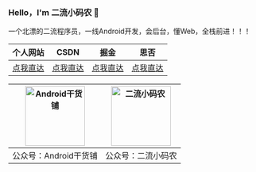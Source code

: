 ### Hello，I'm 二流小码农 👋

一个北漂的二流程序员，一线Android开发，会后台，懂Web，全栈前进！！！


|  个人网站  |  CSDN  |  掘金  |  思否  |
|  ----  | ----  | --- | --- |
| [点我直达](https://www.vipandroid.cn/) | [点我直达](https://blog.csdn.net/ming_147)|[点我直达](https://juejin.cn/user/1398234520239095)| [点我直达](https://segmentfault.com/u/abnerming888)|


|  <img src="https://abnerming888.github.io/index/image/abner.jpg" width="120" height="120" alt="Android干货铺"/>  |  <img src="https://abnerming888.github.io/index/image/code_er.jpg" width="120" height="120" alt="二流小码农"/>  |
|  ----  |  ----  |
|   公众号：Android干货铺  |   公众号：二流小码农  |


